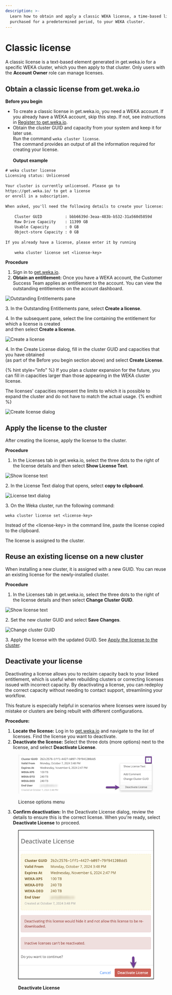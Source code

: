 ```yaml
---
description: >-
  Learn how to obtain and apply a classic WEKA license, a time-based license
  purchased for a predetermined period, to your WEKA cluster.
---
```


# Classic license

A classic license is a text-based element generated in get.weka.io for a specific WEKA cluster, which you then apply to that cluster. Only users with the **Account Owner** role can manage licenses.

## Obtain a classic license from get.weka.io

**Before you begin**

* To create a classic license in get.weka.io, you need a WEKA account. If you already have a WEKA account, skip this step. If not, see instructions in [Register to get.weka.io](../install/bare-metal/obtaining-the-weka-install-file.md#register-to-get.weka.io).
* Obtain the cluster GUID and capacity from your system and keep it for later use.\
  Run the command `weka cluster license`.\
  The command provides an output of all the information required for creating your license.\
  \
  **Output example**

```
# weka cluster license 
Licensing status: Unlicensed

Your cluster is currently unlicensed. Please go to https://get.weka.io/ to get a license
or enroll in a subscription.

When asked, you'll need the following details to create your license:

    Cluster GUID          : bbb6639d-3eaa-483b-b532-31a560d5859d
    Raw Drive Capacity    : 11399 GB
    Usable Capacity       : 0 GB
    Object-store Capacity : 0 GB

If you already have a license, please enter it by running

    weka cluster license set <license-key>
```

**Procedure**

1. Sign in to [get.weka.io](http://get.weka.io).
2. **Obtain an entitlement:** Once you have a WEKA account, the Customer Success Team applies an entitlement to the account. You can view the outstanding entitlements on the account dashboard.

![Outstanding Entitlements pane](../.gitbook/assets/getwekaio\_1\_outstanding\_entitlements.png)

3\. In the Outstanding Entitlements pane, select **Create a license**.

4\. In the subsequent pane, select the line containing the entitlement for which a license is created\
&#x20;   and then select **Create a license.**

![Create a license](../.gitbook/assets/getwekaio\_2\_create\_classic\_license.png)

4\. In the Create License dialog, fill in the cluster GUID and capacities that you have obtained \
&#x20;   (as part of the Before you begin section above) and select **Create License**.

{% hint style="info" %}
If you plan a cluster expansion for the future, you can fill in capacities larger than those appearing in the WEKA cluster license.

The licenses' capacities represent the limits to which it is possible to expand the cluster and do not have to match the actual usage.
{% endhint %}

![Create license dialog](../.gitbook/assets/getwekaio\_3\_create\_license\_dialog.png)

## Apply the license to the cluster

After creating the license, apply the license to the cluster.

**Procedure**

1. In the Licenses tab in get.weka.io, select the three dots to the right of the license details and then select **Show License Text**.

![Show license text](../.gitbook/assets/license\_menu\_show.png)

2\. In the License Text dialog that opens, select **copy to clipboard**.

![License text dialog](../.gitbook/assets/getwekaio\_5\_classic\_license\_text.png)

3\. On the Weka cluster, run the following command:

```
weka cluster license set <license-key>
```

Instead of the \<license-key> in the command line, paste the license copied to the clipboard.

The license is assigned to the cluster.

## Reuse an existing license on a new cluster

When installing a new cluster, it is assigned with a new GUID. You can reuse an existing license for the newly-installed cluster.

**Procedure**

1. In the Licenses tab in get.weka.io, select the three dots to the right of the license details and then select **Change Cluster GUID**.

![Show license text](../.gitbook/assets/license\_menu\_change\_guid.png)

2\. Set the new cluster GUID and select **Save Changes**.

![Change cluster GUID](../.gitbook/assets/getwekaio\_change\_cluster\_guid.png)

3\. Apply the license with the updated GUID. See [Apply the license to the cluster](classic-licensing.md#apply-the-license-to-the-cluster).

## Deactivate your license

Deactivating a license allows you to reclaim capacity back to your linked entitlement, which is useful when rebuilding clusters or correcting licenses issued with incorrect capacity. By deactivating a license, you can redeploy the correct capacity without needing to contact support, streamlining your workflow.

This feature is especially helpful in scenarios where licenses were issued by mistake or clusters are being rebuilt with different configurations.

**Procedure:**

1. **Locate the license:** Log in to [get.weka.io](https://get.weka.io) and navigate to the list of licenses. Find the license you want to deactivate.
2. **Deactivate the license:** Select the three dots (more options) next to the license, and select **Deactivate License**.

<figure><img src="../.gitbook/assets/license_menu_deactivate.png" alt="" width="563"><figcaption><p>License options menu</p></figcaption></figure>

3. **Confirm deactivation:** In the Deactivate License dialog, review the details to ensure this is the correct license. When you're ready, select **Deactivate License** to proceed.

<figure><img src="../.gitbook/assets/deactivate_license.png" alt="" width="460"><figcaption><p><strong>Deactivate License</strong></p></figcaption></figure>
